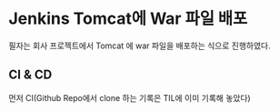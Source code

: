

# Jenkins Tomcat에 War 파일 배포

  필자는 회사 프로젝트에서 Tomcat 에 war 파일을 배포하는 식으로 진행하였다.
  
  
  ## CI & CD
  
  먼저 CI(Github Repo에서 clone 하는 기록은 TIL에 이미 기록해 놓았다)[](https://github.com/russell-seo/TIL/blob/main/Jenkins/CI%26CD.md)
